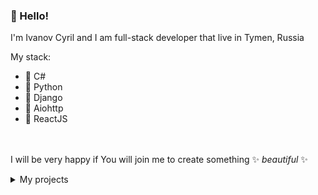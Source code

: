 ### 👋 Hello!
I'm Ivanov Cyril and I am full-stack developer that live in Tymen, Russia

My stack:
* 🔮 C#
* 🐍 Python
* 🦄 Django
* 🌠 Aiohttp
* 💫 ReactJS

<br><br>
I will be very happy if You will join me to create something ✨ *beautiful* ✨

<details><summary>My projects</summary>
<p>
<table>
    <tbody>
        <tr>
            <td>
                🐍
            </td>
            <td>
                <a href="https://github.com/uselessvevo/fuse-box">fuse-box</a>
            </td>
            <td>
                minimalistic library for data processing and validation
            </td>
         </tr>
          <tr>
            <td>
                🌠
            </td>
            <td>
                <a href="https://github.com/uselessvevo/fuse-sheets">fuse-sheets</a>
            </td>
            <td>
                minimalistic web app for xls/xlsx file upload
            </td>
        </tr>
                  <tr>
            <td>
                🐍
            </td>
            <td>
                <a href="https://github.com/uselessvevo/hireme.bot">hireme.bot</a>
            </td>
            <td>
                hireme telegram bot client
            </td>
        </tr>
        <tr>
            <td>
                🐍
            </td>
            <td>
                <a href="https://github.com/uselessvevo/hireme.scrapper">hireme.scrapper</a>
            </td>
            <td>
                hireme web-scrapper
            </td>
        </tr>
        <tr>
            <td>
                🎵
            </td>
            <td>
                <a href="https://github.com/uselessvevo/cloudyff">cloudyff</a>
            </td>
            <td>
                ffmpeg python wrapper
            </td>
        </tr>
        <tr>
            <td>
                🎵
            </td>
            <td>
                <a href="https://github.com/uselessvevo/cloudyff-app">cloudyff-app</a>
            </td>
            <td>
                cloudyff gui
            </td>
        </tr>
    </tbody>
  </table>
</p>
